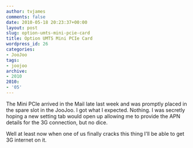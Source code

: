 ```yaml
---
author: tvjames
comments: false
date: 2010-05-18 20:23:37+00:00
layout: post
slug: option-umts-mini-pcie-card
title: Option UMTS Mini PCIe Card
wordpress_id: 26
categories:
- JooJoo
tags:
- joojoo
archive: 
- 2010
2010:
- '05'
---
```


The Mini PCIe arrived in the Mail late last week and was promptly placed in the spare slot in the JooJoo. I got what I expected. Nothing. I was secretly hoping a new setting tab would open up allowing me to provide the APN details for the 3G connection, but no dice.

Well at least now when one of us finally cracks this thing I'll be able to get 3G internet on it.
